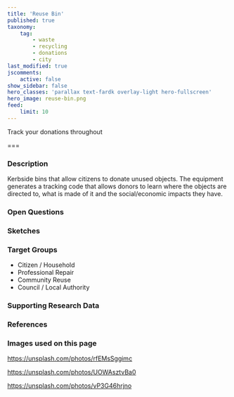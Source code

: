 ```yaml
---
title: 'Reuse Bin'
published: true
taxonomy:
    tag:
        - waste
        - recycling
        - donations
        - city
last_modified: true
jscomments:
    active: false
show_sidebar: false
hero_classes: 'parallax text-fardk overlay-light hero-fullscreen'
hero_image: reuse-bin.png
feed:
    limit: 10
---
```


Track your donations throughout

===

### Description

Kerbside bins that allow citizens to donate unused objects. The equipment generates a tracking code that allows donors to learn where the objects are directed to, what is made of it and the social/economic impacts they have.

### Open Questions

### Sketches

### Target Groups

- Citizen / Household
- Professional Repair
- Community Reuse
- Council / Local Authority

### Supporting Research Data

### References

### Images used on this page

https://unsplash.com/photos/rfEMsSggimc

https://unsplash.com/photos/UOWAsztvBa0

https://unsplash.com/photos/vP3G46hrjno 
